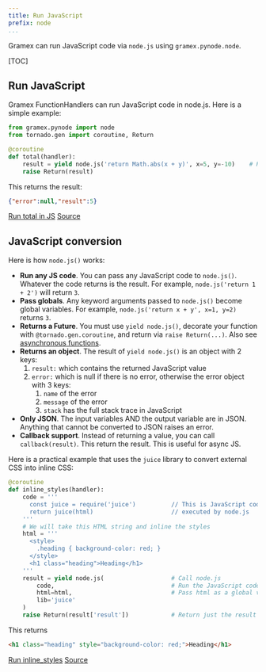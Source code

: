 ```yaml
---
title: Run JavaScript
prefix: node
...
```


Gramex can run JavaScript code via `node.js` using `gramex.pynode.node`.

[TOC]

## Run JavaScript

Gramex FunctionHandlers can run JavaScript code in node.js. Here is a simple example:

```python
from gramex.pynode import node
from tornado.gen import coroutine, Return

@coroutine
def total(handler):
    result = yield node.js('return Math.abs(x + y)', x=5, y=-10)    # Run code in JS
    raise Return(result)
```

This returns the result:

```json
{"error":null,"result":5}
```

<div class="example">
  <a class="example-demo" href="total">Run total in JS</a>
  <a class="example-src" href="https://github.com/gramener/gramex-guide/blob/master/node/nodeapp.py">Source</a>
</div>

## JavaScript conversion

Here is how `node.js()` works:

- **Run any JS code**. You can pass any JavaScript code to `node.js()`. Whatever
  the code returns is the result. For example, `node.js('return 1 + 2')` will
  return `3`.
- **Pass globals**. Any keyword arguments passed to `node.js()` become global
  variables. For example, `node.js('return x + y', x=1, y=2)` returns `3`.
- **Returns a Future**. You must use `yield node.js()`, decorate your function
  with `@tornado.gen.coroutine`, and return via `raise Return(...)`. Also see
  [asynchronous functions](../functionhandler/#asynchronous-functions).
- **Returns an object**. The result of `yield node.js()` is an object with 2
  keys:
    1. `result:` which contains the returned JavaScript value
    2. `error:` which is null if there is no error, otherwise the error object
       with 3 keys:
        1. `name` of the error
        2. `message` of the error
        3. `stack` has the full stack trace in JavaScript
- **Only JSON**. The input variables AND the output variable are in JSON.
  Anything that cannot be converted to JSON raises an error.
- **Callback support**. Instead of returning a value, you can call
  `callback(result)`. This return the result. This is useful for async JS.

Here is a practical example that uses the `juice` library to convert external
CSS into inline CSS:

```python
@coroutine
def inline_styles(handler):
    code = '''
      const juice = require('juice')          // This is JavaScript code
      return juice(html)                      // executed by node.js
    '''
    # We will take this HTML string and inline the styles
    html = '''
      <style>
        .heading { background-color: red; }
      </style>
      <h1 class="heading">Heading</h1>
    '''
    result = yield node.js(                   # Call node.js
        code,                                 # Run the JavaScript code
        html=html,                            # Pass html as a global variable
        lib='juice'
    )
    raise Return(result['result'])            # Return just the result
```

This returns

```html
<h1 class="heading" style="background-color: red;">Heading</h1>
```

<div class="example">
  <a class="example-demo" href="inline_styles">Run inline_styles</a>
  <a class="example-src" href="https://github.com/gramener/gramex-guide/blob/master/node/nodeapp.py">Source</a>
</div>
